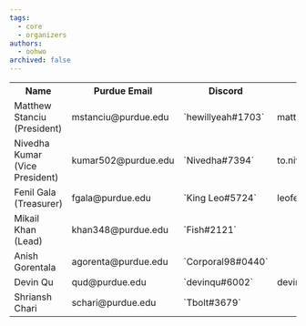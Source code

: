 ```yaml
---
tags:
  - core
  - organizers
authors:
  - oohwo
archived: false
---
```

<table>
  <tr>
      <th>Name</th>
      <th>Purdue Email</th>
      <th>Discord</th>
      <th>Gmail</th>
  </tr>
  <tr>
      <td>Matthew Stanciu (President)</td>
      <td>mstanciu@purdue.edu</td>
      <td>`hewillyeah#1703`</td>
      <td>mattbstanciu@gmail.com</td>
  </tr>
  <tr>
      <td>Nivedha Kumar (Vice President)</td>
      <td>kumar502@purdue.edu</td>
      <td>`Nivedha#7394`</td>
      <td>to.nivedha75@gmail.com</td>
  </tr>
  <tr>
      <td>Fenil Gala (Treasurer)</td>
      <td>fgala@purdue.edu</td>
      <td>`King Leo#5724`</td>
      <td>leofenil1234@gmail.com</td>
  </tr>
  <tr>
      <td>Mikail Khan (Lead)</td>
      <td>khan348@purdue.edu</td>
      <td>`Fish#2121`</td>
      <td></td>
  </tr>
  <tr>
      <td>Anish Gorentala</td>
      <td>agorenta@purdue.edu</td>
      <td>`Corporal98#0440`</td>
      <td></td>
  </tr>
  <tr>
      <td>Devin Qu</td>
      <td>qud@purdue.edu</td>
      <td>`devinqu#6002`</td>
      <td>devinqu2002@gmail.com</td>
  </tr>
  <tr>
      <td>Shriansh Chari</td>
      <td>schari@purdue.edu</td>
      <td>`Tbolt#3679`</td>
      <td></td>
  </tr>
</table>